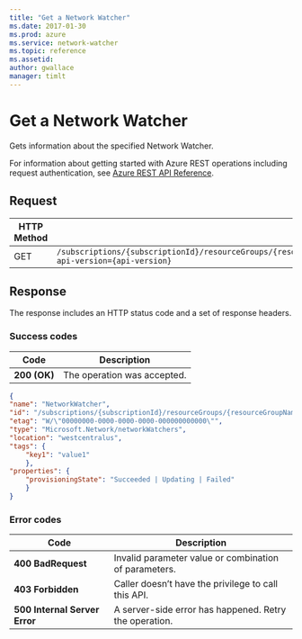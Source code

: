 ```yaml
---
title: "Get a Network Watcher"
ms.date: 2017-01-30
ms.prod: azure
ms.service: network-watcher
ms.topic: reference
ms.assetid: 
author: gwallace
manager: timlt
---
```


# Get a Network Watcher

Gets information about the specified Network Watcher.

For information about getting started with Azure REST operations including request authentication, see [Azure REST API Reference](../../index.md).

## Request

| HTTP Method | URI|  
| ----------- |----|  
| GET | `/subscriptions/{subscriptionId}/resourceGroups/{resourceGroupName}/providers/Microsoft.Network/networkWatchers/{networkWatcherName}?api-version={api-version}` |

## Response  

The response includes an HTTP status code and a set of response headers.

### Success codes

| Code | Description |
| ---- | ----------- |
| **200 (OK)** | The operation was accepted. | 

```json
{ 
"name": "NetworkWatcher", 
"id": "/subscriptions/{subscriptionId}/resourceGroups/{resourceGroupName}/providers/Microsoft.Network/networkWatchers/{networkWatcherName}", 
"etag": "W/\"00000000-0000-0000-0000-000000000000\"", 
"type": "Microsoft.Network/networkWatchers", 
"location": "westcentralus", 
"tags": { 
    "key1": "value1" 
    }, 
"properties": { 
    "provisioningState": "Succeeded | Updating | Failed" 
    } 
}
```
### Error codes

| Code | Description |
| ---- | ----------- |
| **400 BadRequest** | Invalid parameter value or combination of parameters. | 
| **403 Forbidden** | Caller doesn’t have the privilege to call this API. |
| **500 Internal Server Error** |  A server-side error has happened. Retry the operation. |     



 